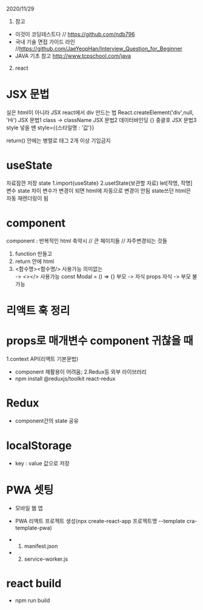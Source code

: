2020/11/29

1. 참고

- 이것이 코딩테스트다 // https://github.com/ndb796
- 국내 기술 면접 가이드 라인 //https://github.com/JaeYeopHan/Interview_Question_for_Beginner
- JAVA 기초 참고 http://www.tcpschool.com/java

2. react

# JSX 문법

실은 html이 아니라 JSX
react에서 div 만드는 법 React.createElement('div',null, 'Hi')
JSX 문법1 class -> className
JSX 문법2 데이터바인딩 {} 중괄호
JSX 문법3 style 넣을 땐 style={{스타일명 : '값'}}

return() 안에는 병렬로 태그 2개 이상 기입금지

# useState

자료잠깐 저장 state
1.import{useState}
2.usetState(보관할 자료)
let[작명, 작명]
변수 state 차이
변수가 변경이 되면 html에 자동으로 변경이 안됨
state쓰던 html은 자동 재렌더링이 됨

# component

component : 반복적인 html 축약시 // 큰 페이지들 // 자주변경되는 것들

1. function 만들고
2. return 안에 html
3. <함수명><함수명/> 사용가능
   의미없는 <div></div> -> <></> 사용가능
   const Modal = () => {}
   부모 -> 자식 props 자식 -> 부모 불가능

# 리액트 훅 정리

# props로 매개변수 component 귀찮을 때

1.context API(리액트 기본문법)

- component 재활용이 어려움;
  2.Redux등 외부 라이브러리
- npm install @reduxjs/toolkit react-redux

# Redux

- component간의 state 공유



# localStorage
- key : value 값으로 저장


# PWA 셋팅 
- 모바일 웹 앱 
- PWA 리액트 프로젝트 생성(npx create-react-app 프로젝트명 --template cra-template-pwa)

- 1. manifest.json
- 2. service-worker.js



# react build
- npm run build
